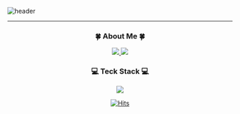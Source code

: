![header](https://capsule-render.vercel.app/api?type=soft&color=0:EECDA3,100:ff8fbf&text=Welcome%20to%20Ahyeon's%20GitHub!%20&fontSize=45&fontColor=FFFFFF&animation=twinkling)
<hr>
<div align=center> 
<h3>🍀 About Me 🍀 </h3>
  <a href= "https://cooing-caraway-2f1.notion.site/162516e994b3804caa27c3648f3bf6a2?pvs=4">
    <img src="https://img.shields.io/badge/Notion-000000?style=flat&logo=notion&logoColor=white">
  </a>
  <a href= "https://velog.io/@aaah11/posts">
    <img src="https://img.shields.io/badge/Velog-20C997?style=flat&logo=velog&logoColor=white">
  </a><br>
  <h3>💻 Teck Stack 💻</h3>
  
<img src="https://img.shields.io/badge/MySQL-4479A1?style=flat&logo=MySQL&logoColor=white">



[![Hits](https://hits.seeyoufarm.com/api/count/incr/badge.svg?url=https%3A%2F%2Fgithub.com%2Fppyong11&count_bg=%23B6E498&title_bg=%23436246&icon=github.svg&icon_color=%23E7E7E7&title=GitHub&edge_flat=false)](https://hits.seeyoufarm.com)
</div>
